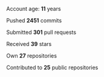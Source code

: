 Account age: **11** years

Pushed **2451** commits

Submitted **301** pull requests

Received **39** stars

Own **27** repositories

Contributed to **25** public repositories
